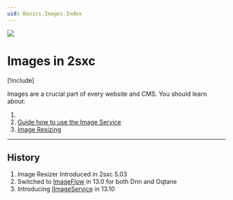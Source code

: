 ```yaml
---
uid: Basics.Images.Index
---
```


<img src="~/assets/features/image-resizer.svg" class="feature">

# Images in 2sxc

[!include[](~/pages/basics/stack/_shared-float-summary.md)]
<style>  .context-box-summary .image-resizer    { visibility: visible; } </style>

Images are a crucial part of every website and CMS. You should learn about:

1. [](xref:Tut.Img.Formats)
1. [Guide how to use the Image Service](xref:Basics.Images.Guide.Index)
1. [Image Resizing](xref:Basics.ImageResizer.Index)


---

## History

1. Image Resizer Introduced in 2sxc 5.03
1. Switched to [ImageFlow](https://www.imageflow.io/) in 13.0 for both Dnn and Oqtane
1. Introducing [IImageService](xref:ToSic.Sxc.Services.IImageService) in 13.10